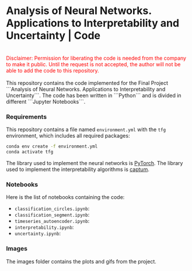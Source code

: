 # Analysis of Neural Networks. Applications to Interpretability and Uncertainty | Code
<br/>
<span style="color:red">Disclaimer: Permission for liberating the code is needed from the company to make it public. Until the request is not accepted, the author will not be able to add the code to this repository. </span><br/><br/>
This repository contains the code implemented for the Final Project ```Analysis of Neural Networks. Applications to Interpretability and Uncertainty```. The code has been written in ```Python``` and is divided in different ```Jupyter Notebooks```.

### Requirements
This repository contains a file named ```environment.yml``` with the ```tfg``` environment, which includes all required packages:
```bash
conda env create -f environment.yml
conda activate tfg
```
The library used to implement the neural networks is [PyTorch](https://github.com/pytorch/pytorch).
The library used to implement the interpretability algorithms is [captum](https://github.com/pytorch/captum).
### Notebooks
Here is the list of notebooks containing the code:
- ```classification_circles.ipynb```:
- ```classification_segment.ipynb```:
- ```timeseries_autoencoder.ipynb```:
- ```interpretability.ipynb```:
- ```uncertainty.ipynb```:


### Images
The images folder contains the plots and gifs from the project.
